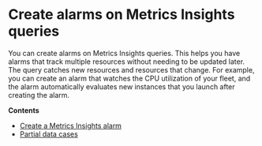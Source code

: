 # Create alarms on Metrics Insights queries<a name="cloudwatch-metrics-insights-alarms"></a>

You can create alarms on Metrics Insights queries\. This helps you have alarms that track multiple resources without needing to be updated later\. The query catches new resources and resources that change\. For example, you can create an alarm that watches the CPU utilization of your fleet, and the alarm automatically evaluates new instances that you launch after creating the alarm\.

**Contents**
+ [Create a Metrics Insights alarm](cloudwatch-metrics-insights-alarm-create.md)
+ [Partial data cases](cloudwatch-metrics-insights-alarms-partial-data.md)